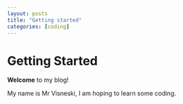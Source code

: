 ```yaml
---
layout: posts
title: "Getting started"
categories: [coding]
---
```


# Getting Started

**Welcome** to my blog!

My name is Mr Visneski, I am hoping to learn some coding.
